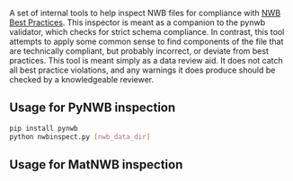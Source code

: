 A set of internal tools to help inspect NWB files for compliance with [NWB Best Practices](https://www.nwb.org/best-practices/). This inspector is meant as a companion to the pynwb validator, which checks for strict schema compliance. In contrast, this tool attempts to apply some common sense to find components of the file that are technically compliant, but probably incorrect, or deviate from best practices. This tool is meant simply as a data review aid. It does not catch all best practice violations, and any warnings it does produce should be checked by a knowledgeable reviewer.

## Usage for PyNWB inspection

```bash
pip install pynwb
python nwbinspect.py [nwb_data_dir]
```

## Usage for MatNWB inspection

